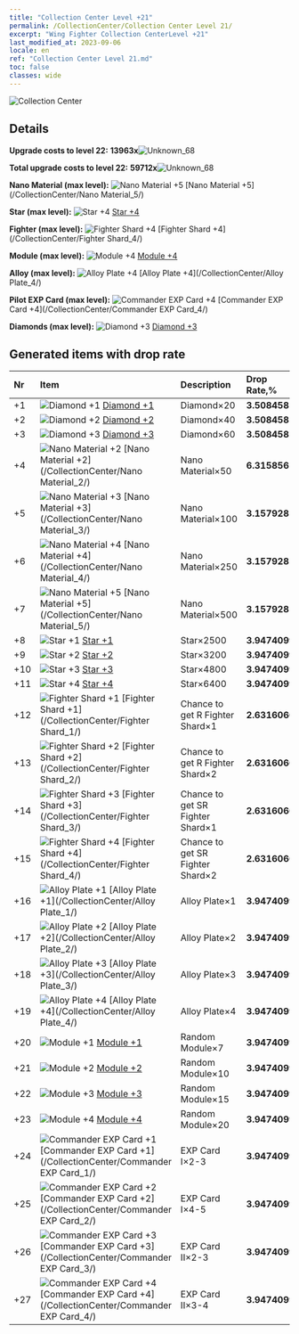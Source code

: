 ```yaml
---
title: "Collection Center Level +21"
permalink: /CollectionCenter/Collection Center Level 21/
excerpt: "Wing Fighter Collection CenterLevel +21"
last_modified_at: 2023-09-06
locale: en
ref: "Collection Center Level 21.md"
toc: false
classes: wide
---
```



  ![Collection Center](/images/bh_img6.png)

## Details

 **Upgrade costs to level 22:** **13963x**![Unknown_68](/images/item/bh_img25_p.png)

 **Total upgrade costs to level 22:** **59712x**![Unknown_68](/images/item/bh_img25_p.png)

 **Nano Material (max level):** ![Nano Material +5](/images/cc/CC_Nano_Material_5_p.png) [Nano Material +5](/CollectionCenter/Nano Material_5/)

 **Star (max level):** ![Star +4](/images/cc/CC_Star_4_p.png) [Star +4](/CollectionCenter/Star_4/)

 **Fighter (max level):** ![Fighter Shard +4](/images/cc/CC_Fighter_Shard_4_p.png) [Fighter Shard +4](/CollectionCenter/Fighter Shard_4/)

 **Module (max level):** ![Module +4](/images/cc/CC_Module_4_p.png) [Module +4](/CollectionCenter/Module_4/)

 **Alloy (max level):** ![Alloy Plate +4](/images/cc/CC_Alloy_Plate_4_p.png) [Alloy Plate +4](/CollectionCenter/Alloy Plate_4/)

 **Pilot EXP Card (max level):** ![Commander EXP Card +4](/images/cc/CC_Pilot_EXP_Card_4_p.png) [Commander EXP Card +4](/CollectionCenter/Commander EXP Card_4/)

 **Diamonds (max level):** ![Diamond +3](/images/cc/CC_Diamond_3_p.png) [Diamond +3](/CollectionCenter/Diamond_3/)

## Generated items with drop rate

  |  Nr |     Item   |    Description   |  Drop Rate,% |
  |:----|:-----------|:-----------------|:-------------|
  | +1 | ![Diamond +1](/images/cc/CC_Diamond_1_p.png) [Diamond +1](/CollectionCenter/Diamond_1/) | Diamond×20 | **3.508458** |
  | +2 | ![Diamond +2](/images/cc/CC_Diamond_2_p.png) [Diamond +2](/CollectionCenter/Diamond_2/) | Diamond×40 | **3.508458** |
  | +3 | ![Diamond +3](/images/cc/CC_Diamond_3_p.png) [Diamond +3](/CollectionCenter/Diamond_3/) | Diamond×60 | **3.508458** |
  | +4 | ![Nano Material +2](/images/cc/CC_Nano_Material_2_p.png) [Nano Material +2](/CollectionCenter/Nano Material_2/) | Nano Material×50 | **6.315856** |
  | +5 | ![Nano Material +3](/images/cc/CC_Nano_Material_3_p.png) [Nano Material +3](/CollectionCenter/Nano Material_3/) | Nano Material×100 | **3.157928** |
  | +6 | ![Nano Material +4](/images/cc/CC_Nano_Material_4_p.png) [Nano Material +4](/CollectionCenter/Nano Material_4/) | Nano Material×250 | **3.157928** |
  | +7 | ![Nano Material +5](/images/cc/CC_Nano_Material_5_p.png) [Nano Material +5](/CollectionCenter/Nano Material_5/) | Nano Material×500 | **3.157928** |
  | +8 | ![Star +1](/images/cc/CC_Star_1_p.png) [Star +1](/CollectionCenter/Star_1/) | Star×2500 | **3.9474099** |
  | +9 | ![Star +2](/images/cc/CC_Star_2_p.png) [Star +2](/CollectionCenter/Star_2/) | Star×3200 | **3.9474099** |
  | +10 | ![Star +3](/images/cc/CC_Star_3_p.png) [Star +3](/CollectionCenter/Star_3/) | Star×4800 | **3.9474099** |
  | +11 | ![Star +4](/images/cc/CC_Star_4_p.png) [Star +4](/CollectionCenter/Star_4/) | Star×6400 | **3.9474099** |
  | +12 | ![Fighter Shard +1](/images/cc/CC_Fighter_Shard_1_p.png) [Fighter Shard +1](/CollectionCenter/Fighter Shard_1/) | Chance to get R Fighter Shard×1 | **2.6316066** |
  | +13 | ![Fighter Shard +2](/images/cc/CC_Fighter_Shard_2_p.png) [Fighter Shard +2](/CollectionCenter/Fighter Shard_2/) | Chance to get R Fighter Shard×2 | **2.6316066** |
  | +14 | ![Fighter Shard +3](/images/cc/CC_Fighter_Shard_3_p.png) [Fighter Shard +3](/CollectionCenter/Fighter Shard_3/) | Chance to get SR Fighter Shard×1 | **2.6316066** |
  | +15 | ![Fighter Shard +4](/images/cc/CC_Fighter_Shard_4_p.png) [Fighter Shard +4](/CollectionCenter/Fighter Shard_4/) | Chance to get SR Fighter Shard×2 | **2.6316066** |
  | +16 | ![Alloy Plate +1](/images/cc/CC_Alloy_Plate_1_p.png) [Alloy Plate +1](/CollectionCenter/Alloy Plate_1/) | Alloy Plate×1 | **3.9474099** |
  | +17 | ![Alloy Plate +2](/images/cc/CC_Alloy_Plate_2_p.png) [Alloy Plate +2](/CollectionCenter/Alloy Plate_2/) | Alloy Plate×2 | **3.9474099** |
  | +18 | ![Alloy Plate +3](/images/cc/CC_Alloy_Plate_3_p.png) [Alloy Plate +3](/CollectionCenter/Alloy Plate_3/) | Alloy Plate×3 | **3.9474099** |
  | +19 | ![Alloy Plate +4](/images/cc/CC_Alloy_Plate_4_p.png) [Alloy Plate +4](/CollectionCenter/Alloy Plate_4/) | Alloy Plate×4 | **3.9474099** |
  | +20 | ![Module +1](/images/cc/CC_Module_1_p.png) [Module +1](/CollectionCenter/Module_1/) | Random Module×7 | **3.9474099** |
  | +21 | ![Module +2](/images/cc/CC_Module_2_p.png) [Module +2](/CollectionCenter/Module_2/) | Random Module×10 | **3.9474099** |
  | +22 | ![Module +3](/images/cc/CC_Module_3_p.png) [Module +3](/CollectionCenter/Module_3/) | Random Module×15 | **3.9474099** |
  | +23 | ![Module +4](/images/cc/CC_Module_4_p.png) [Module +4](/CollectionCenter/Module_4/) | Random Module×20 | **3.9474099** |
  | +24 | ![Commander EXP Card +1](/images/cc/CC_Pilot_EXP_Card_1_p.png) [Commander EXP Card +1](/CollectionCenter/Commander EXP Card_1/) | EXP Card I×2-3 | **3.9474099** |
  | +25 | ![Commander EXP Card +2](/images/cc/CC_Pilot_EXP_Card_2_p.png) [Commander EXP Card +2](/CollectionCenter/Commander EXP Card_2/) | EXP Card I×4-5 | **3.9474099** |
  | +26 | ![Commander EXP Card +3](/images/cc/CC_Pilot_EXP_Card_3_p.png) [Commander EXP Card +3](/CollectionCenter/Commander EXP Card_3/) | EXP Card II×2-3 | **3.9474099** |
  | +27 | ![Commander EXP Card +4](/images/cc/CC_Pilot_EXP_Card_4_p.png) [Commander EXP Card +4](/CollectionCenter/Commander EXP Card_4/) | EXP Card II×3-4 | **3.9474099** |

